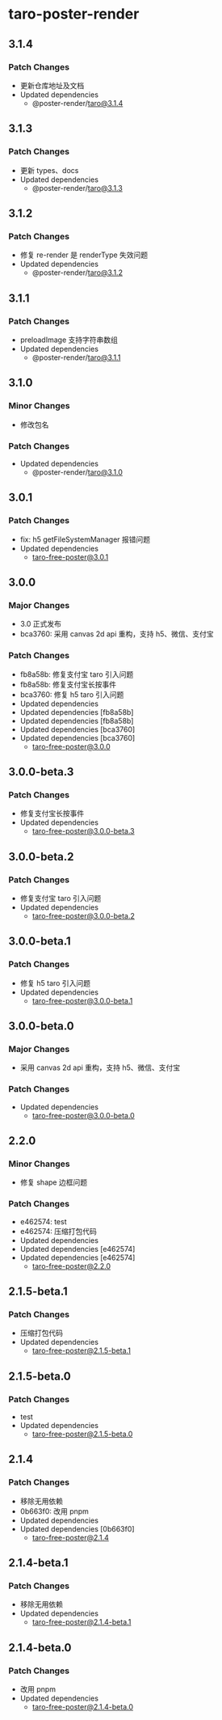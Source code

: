 # taro-poster-render

## 3.1.4

### Patch Changes

- 更新仓库地址及文档
- Updated dependencies
  - @poster-render/taro@3.1.4

## 3.1.3

### Patch Changes

- 更新 types、docs
- Updated dependencies
  - @poster-render/taro@3.1.3

## 3.1.2

### Patch Changes

- 修复 re-render 是 renderType 失效问题
- Updated dependencies
  - @poster-render/taro@3.1.2

## 3.1.1

### Patch Changes

- preloadImage 支持字符串数组
- Updated dependencies
  - @poster-render/taro@3.1.1

## 3.1.0

### Minor Changes

- 修改包名

### Patch Changes

- Updated dependencies
  - @poster-render/taro@3.1.0

## 3.0.1

### Patch Changes

- fix: h5 getFileSystemManager 报错问题
- Updated dependencies
  - taro-free-poster@3.0.1

## 3.0.0

### Major Changes

- 3.0 正式发布
- bca3760: 采用 canvas 2d api 重构，支持 h5、微信、支付宝

### Patch Changes

- fb8a58b: 修复支付宝 taro 引入问题
- fb8a58b: 修复支付宝长按事件
- bca3760: 修复 h5 taro 引入问题
- Updated dependencies
- Updated dependencies [fb8a58b]
- Updated dependencies [fb8a58b]
- Updated dependencies [bca3760]
- Updated dependencies [bca3760]
  - taro-free-poster@3.0.0

## 3.0.0-beta.3

### Patch Changes

- 修复支付宝长按事件
- Updated dependencies
  - taro-free-poster@3.0.0-beta.3

## 3.0.0-beta.2

### Patch Changes

- 修复支付宝 taro 引入问题
- Updated dependencies
  - taro-free-poster@3.0.0-beta.2

## 3.0.0-beta.1

### Patch Changes

- 修复 h5 taro 引入问题
- Updated dependencies
  - taro-free-poster@3.0.0-beta.1

## 3.0.0-beta.0

### Major Changes

- 采用 canvas 2d api 重构，支持 h5、微信、支付宝

### Patch Changes

- Updated dependencies
  - taro-free-poster@3.0.0-beta.0

## 2.2.0

### Minor Changes

- 修复 shape 边框问题

### Patch Changes

- e462574: test
- e462574: 压缩打包代码
- Updated dependencies
- Updated dependencies [e462574]
- Updated dependencies [e462574]
  - taro-free-poster@2.2.0

## 2.1.5-beta.1

### Patch Changes

- 压缩打包代码
- Updated dependencies
  - taro-free-poster@2.1.5-beta.1

## 2.1.5-beta.0

### Patch Changes

- test
- Updated dependencies
  - taro-free-poster@2.1.5-beta.0

## 2.1.4

### Patch Changes

- 移除无用依赖
- 0b663f0: 改用 pnpm
- Updated dependencies
- Updated dependencies [0b663f0]
  - taro-free-poster@2.1.4

## 2.1.4-beta.1

### Patch Changes

- 移除无用依赖
- Updated dependencies
  - taro-free-poster@2.1.4-beta.1

## 2.1.4-beta.0

### Patch Changes

- 改用 pnpm
- Updated dependencies
  - taro-free-poster@2.1.4-beta.0
